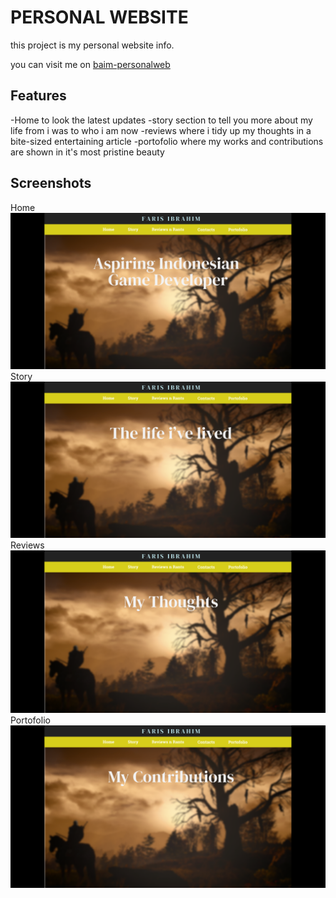 # PERSONAL WEBSITE

this project is my personal website info.

you can visit me on [baim-personalweb](https://baim-personalweb.netlify.com)

## Features

-Home to look the latest updates
-story section to tell you more about my life from i was to who i am now
-reviews where i tidy up my thoughts in a bite-sized entertaining article
-portofolio where my works and contributions are shown in it's most pristine beauty

## Screenshots

Home
![Home](images/pers-web-home.png)
Story
![Story](images/pers-web-story.png)
Reviews
![Reviews](images/pers-web-reviews.png)
Portofolio
![Portofolio](images/pers-web-portofolio.png)
